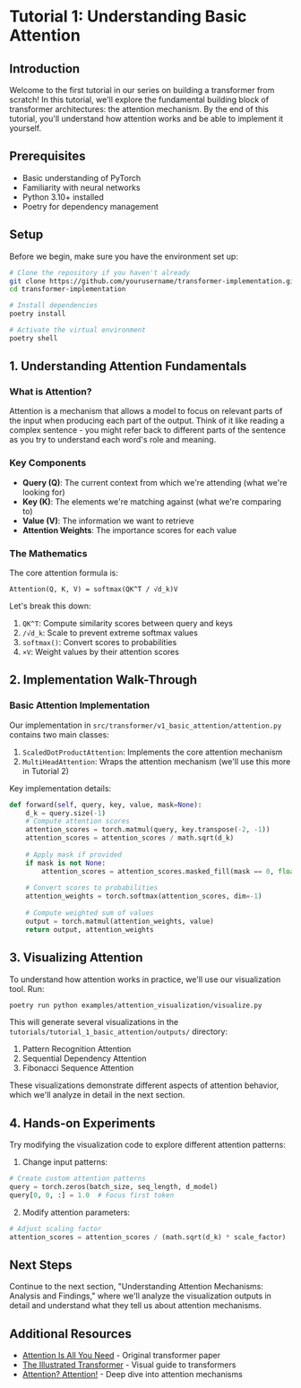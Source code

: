 # Tutorial 1: Understanding Basic Attention

## Introduction
Welcome to the first tutorial in our series on building a transformer from scratch! In this tutorial, we'll explore the fundamental building block of transformer architectures: the attention mechanism. By the end of this tutorial, you'll understand how attention works and be able to implement it yourself.

## Prerequisites
- Basic understanding of PyTorch
- Familiarity with neural networks
- Python 3.10+ installed
- Poetry for dependency management

## Setup
Before we begin, make sure you have the environment set up:
```bash
# Clone the repository if you haven't already
git clone https://github.com/yourusername/transformer-implementation.git
cd transformer-implementation

# Install dependencies
poetry install

# Activate the virtual environment
poetry shell
```

## 1. Understanding Attention Fundamentals

### What is Attention?
Attention is a mechanism that allows a model to focus on relevant parts of the input when producing each part of the output. Think of it like reading a complex sentence - you might refer back to different parts of the sentence as you try to understand each word's role and meaning.

### Key Components
- **Query (Q)**: The current context from which we're attending (what we're looking for)
- **Key (K)**: The elements we're matching against (what we're comparing to)
- **Value (V)**: The information we want to retrieve
- **Attention Weights**: The importance scores for each value

### The Mathematics
The core attention formula is:
```
Attention(Q, K, V) = softmax(QK^T / √d_k)V
```

Let's break this down:
1. `QK^T`: Compute similarity scores between query and keys
2. `/√d_k`: Scale to prevent extreme softmax values
3. `softmax()`: Convert scores to probabilities
4. `×V`: Weight values by their attention scores

## 2. Implementation Walk-Through

### Basic Attention Implementation
Our implementation in `src/transformer/v1_basic_attention/attention.py` contains two main classes:

1. `ScaledDotProductAttention`: Implements the core attention mechanism
2. `MultiHeadAttention`: Wraps the attention mechanism (we'll use this more in Tutorial 2)

Key implementation details:
```python
def forward(self, query, key, value, mask=None):
    d_k = query.size(-1)
    # Compute attention scores
    attention_scores = torch.matmul(query, key.transpose(-2, -1))
    attention_scores = attention_scores / math.sqrt(d_k)
    
    # Apply mask if provided
    if mask is not None:
        attention_scores = attention_scores.masked_fill(mask == 0, float('-inf'))
    
    # Convert scores to probabilities
    attention_weights = torch.softmax(attention_scores, dim=-1)
    
    # Compute weighted sum of values
    output = torch.matmul(attention_weights, value)
    return output, attention_weights
```

## 3. Visualizing Attention

To understand how attention works in practice, we'll use our visualization tool. Run:
```bash
poetry run python examples/attention_visualization/visualize.py
```

This will generate several visualizations in the `tutorials/tutorial_1_basic_attention/outputs/` directory:
1. Pattern Recognition Attention
2. Sequential Dependency Attention
3. Fibonacci Sequence Attention

These visualizations demonstrate different aspects of attention behavior, which we'll analyze in detail in the next section.

## 4. Hands-on Experiments

Try modifying the visualization code to explore different attention patterns:

1. Change input patterns:
```python
# Create custom attention patterns
query = torch.zeros(batch_size, seq_length, d_model)
query[0, 0, :] = 1.0  # Focus first token
```

2. Modify attention parameters:
```python
# Adjust scaling factor
attention_scores = attention_scores / (math.sqrt(d_k) * scale_factor)
```

## Next Steps
Continue to the next section, "Understanding Attention Mechanisms: Analysis and Findings," where we'll analyze the visualization outputs in detail and understand what they tell us about attention mechanisms.

## Additional Resources
- [Attention Is All You Need](https://arxiv.org/abs/1706.03762) - Original transformer paper
- [The Illustrated Transformer](http://jalammar.github.io/illustrated-transformer/) - Visual guide to transformers
- [Attention? Attention!](https://lilianweng.github.io/posts/2018-06-24-attention/) - Deep dive into attention mechanisms